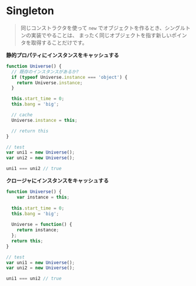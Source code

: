 # Singleton

> 同じコンストラクタを使って `new` でオブジェクトを作るとき、シングルトンの実装でやることは、
> まったく同じオブジェクトを指す新しいポインタを取得することだけです。

__静的プロパティにインスタンスをキャッシュする__

```js
function Universe() {
  // 既存のインスタンスがあるか?
  if (typeof Universe.instance === 'object') {
    return Universe.instance;
  }

  this.start_time = 0;
  this.bang = 'big';

  // cache
  Universe.instance = this;

  // return this
}

// test
var uni1 = new Universe();
var uni2 = new Universe();

uni1 === uni2 // true
```

__クロージャにインスタンスをキャッシュする__

```js
function Universe() {
	var instance = this;
  
  this.start_time = 0;
  this.bang = 'big';
  
  Universe = function() {
  	return instance;
  };
  return this;
}

// test
var uni1 = new Universe();
var uni2 = new Universe();

uni1 === uni2 // true
```
